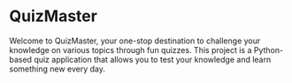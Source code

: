 # QuizMaster
Welcome to QuizMaster, your one-stop destination to challenge your knowledge on various topics through fun quizzes. This project is a Python-based quiz application that allows you to test your knowledge and learn something new every day.
